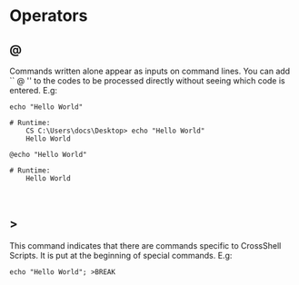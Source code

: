 # Operators

## @
Commands written alone appear as inputs on command lines. You can add `` @ '' to the codes to be processed directly without seeing which code is entered. E.g:
```
echo "Hello World"

# Runtime:
    CS C:\Users\docs\Desktop> echo "Hello World"
    Hello World
```
```
@echo "Hello World"

# Runtime:
    Hello World
```

<br>

## >
This command indicates that there are commands specific to CrossShell Scripts. It is put at the beginning of special commands. E.g:
```
echo "Hello World"; >BREAK
```
